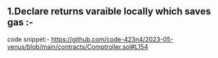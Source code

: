 ## 1.Declare returns varaible locally which saves gas :-

code snippet:-
https://github.com/code-423n4/2023-05-venus/blob/main/contracts/Comptroller.sol#L154